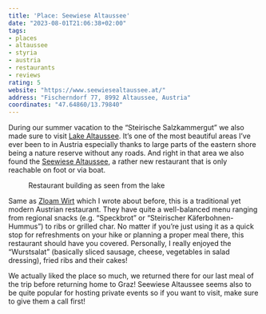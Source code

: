 ```yaml
---
title: 'Place: Seewiese Altaussee'
date: "2023-08-01T21:06:38+02:00"
tags:
- places
- altaussee
- styria
- austria
- restaurants
- reviews
rating: 5
website: "https://www.seewiesealtaussee.at/"
address: "Fischerndorf 77, 8992 Altaussee, Austria"
coordinates: "47.64860/13.79840"
---
```


During our summer vacation to the “Steirische Salzkammergut” we also made sure to visit [Lake Altaussee](https://en.wikipedia.org/wiki/Lake_Altaussee). It’s one of the most beautiful areas I’ve ever been to in Austria especially thanks to large parts of the eastern shore being a nature reserve without any roads. And right in that area we also found the [Seewiese Altaussee](https://www.seewiesealtaussee.at/de/), a rather new restaurant that is only reachable on foot or via boat.

<figure>
<img src="https://zerokspot.com/api/photos/2023/08/01/DSC00323.jpeg?profile=1024" alt="">
<figcaption>Restaurant building as seen from the lake</figcaption>
</figure>

Same as [Zloam Wirt](https://zerokspot.com/weblog/2023/07/16/place-zloam-wirt/) which I wrote about before, this is a traditional yet modern Austrian restaurant. They have quite a well-balanced menu ranging from regional snacks (e.g. “Speckbrot” or “Steirischer Käferbohnen-Hummus”) to ribs or grilled char. No matter if you’re just using it as a quick stop for refreshments on your hike or planning a proper meal there, this restaurant should have you covered. Personally, I really enjoyed the “Wurstsalat” (basically  sliced sausage, cheese, vegetables in salad dressing), fried ribs and their cakes!

We actually liked the place so much, we returned there for our last meal of the trip before returning home to Graz! Seewiese Altaussee seems also to be quite popular for hosting private events so if you want to visit, make sure to give them a call first!

